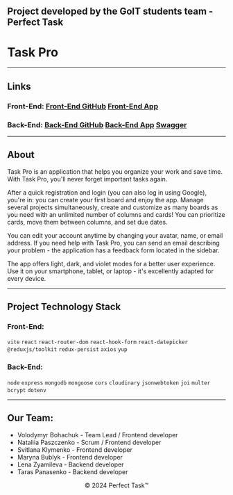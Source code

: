 ## Project developed by the GoIT students team - Perfect Task

# Task Pro

---

## Links

### Front-End: [Front-End GitHub](https://github.com/vovkatom/perfect-task) [Front-End App](https://vovkatom.github.io/perfect-task/)

### Back-End: [Back-End GitHub](https://github.com/vovkatom/Perfect-Task-Back) [Back-End App](https://perfect-task-back.onrender.com/) [Swagger](https://perfect-task-back.onrender.com/api-docs/)

---

## About

Task Pro is an application that helps you organize your work and save time. With
Task Pro, you'll never forget important tasks again.

After a quick registration and login (you can also log in using Google), you're
in: you can create your first board and enjoy the app. Manage several projects
simultaneously, create and customize as many boards as you need with an
unlimited number of columns and cards! You can prioritize cards, move them
between columns, and set due dates.

You can edit your account anytime by changing your avatar, name, or email
address. If you need help with Task Pro, you can send an email describing your
problem - the application has a feedback form located in the sidebar.

The app offers light, dark, and violet modes for a better user experience. Use
it on your smartphone, tablet, or laptop - it's excellently adapted for every
device.

---

## Project Technology Stack

### Front-End:

`vite` `react` `react-router-dom` `react-hook-form` `react-datepicker`
`@reduxjs/toolkit` `redux-persist` `axios` `yup`

### Back-End:

`node` `express` `mongodb` `mongoose` `cors` `cloudinary` `jsonwebtoken` `joi`
`multer` `bcrypt` `dotenv`

---

## Our Team:

- Volodymyr Bohachuk - Team Lead / Frontend developer
- Nataliia Paszczenko - Scrum / Frontend developer
- Svitlana Klymenko - Frontend developer
- Maryna Bublyk - Frontend developer
- Lena Zyamileva - Backend developer
- Taras Panasenko - Backend developer

<p align="center">
  &copy; 2024 Perfect Task&trade;
</p>

